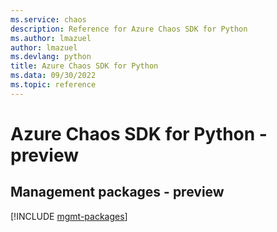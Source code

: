 ```yaml
---
ms.service: chaos
description: Reference for Azure Chaos SDK for Python
ms.author: lmazuel
author: lmazuel
ms.devlang: python
title: Azure Chaos SDK for Python
ms.data: 09/30/2022
ms.topic: reference
---
```

# Azure Chaos SDK for Python - preview

## Management packages - preview
[!INCLUDE [mgmt-packages](chaos-mgmt-index.md)]